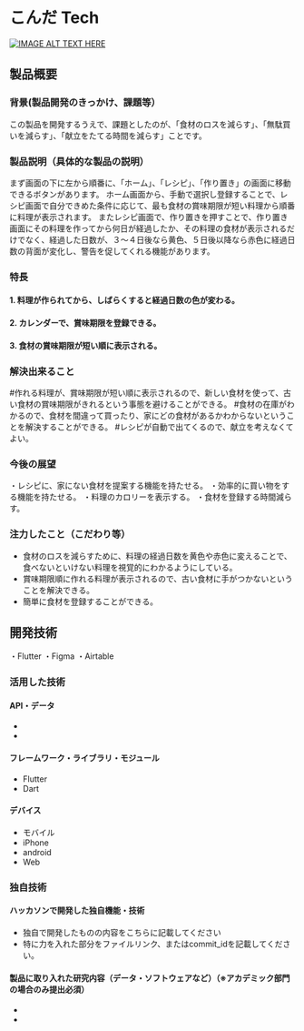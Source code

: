 # こんだ Tech

[![IMAGE ALT TEXT HERE](https://jphacks.com/wp-content/uploads/2022/08/JPHACKS2022_ogp.jpg)](https://www.youtube.com/watch?v=LUPQFB4QyVo)

## 製品概要
### 背景(製品開発のきっかけ、課題等）
この製品を開発するうえで、課題としたのが、「食材のロスを減らす」、「無駄買いを減らす」、「献立をたてる時間を減らす」ことです。
### 製品説明（具体的な製品の説明）
まず画面の下に左から順番に、「ホーム」、「レシピ」、「作り置き」の画面に移動できるボタンがあります。
ホーム画面から、手動で選択し登録することで、レシピ画面で自分できめた条件に応じて、最も食材の賞味期限が短い料理から順番に料理が表示されます。
またレシピ画面で、作り置きを押すことで、作り置き画面にその料理を作ってから何日が経過したか、その料理の食材が表示されるだけでなく、経過した日数が、３～４日後なら黄色、５日後以降なら赤色に経過日数の背面が変化し、警告を促してくれる機能があります。
### 特長
#### 1. 料理が作られてから、しばらくすると経過日数の色が変わる。
#### 2. カレンダーで、賞味期限を登録できる。
#### 3. 食材の賞味期限が短い順に表示される。

### 解決出来ること
#作れる料理が、賞味期限が短い順に表示されるので、新しい食材を使って、古い食材の賞味期限がきれるという事態を避けることができる。
#食材の在庫がわかるので、食材を間違って買ったり、家にどの食材があるかわからないということを解決することができる。
#レシピが自動で出てくるので、献立を考えなくてよい。

### 今後の展望
・レシピに、家にない食材を提案する機能を持たせる。
・効率的に買い物をする機能を持たせる。
・料理のカロリーを表示する。
・食材を登録する時間減らす。

### 注力したこと（こだわり等）
* 食材のロスを減らすために、料理の経過日数を黄色や赤色に変えることで、食べないといけない料理を視覚的にわかるようにしている。
* 賞味期限順に作れる料理が表示されるので、古い食材に手がつかないということを解決できる。
* 簡単に食材を登録することができる。

## 開発技術
・Flutter 
・Figma
・Airtable
### 活用した技術
#### API・データ
* 
* 

#### フレームワーク・ライブラリ・モジュール
* Flutter
* Dart

#### デバイス
* モバイル
* iPhone
* android
* Web

### 独自技術
#### ハッカソンで開発した独自機能・技術
* 独自で開発したものの内容をこちらに記載してください
* 特に力を入れた部分をファイルリンク、またはcommit_idを記載してください。

#### 製品に取り入れた研究内容（データ・ソフトウェアなど）（※アカデミック部門の場合のみ提出必須）
* 
* 
